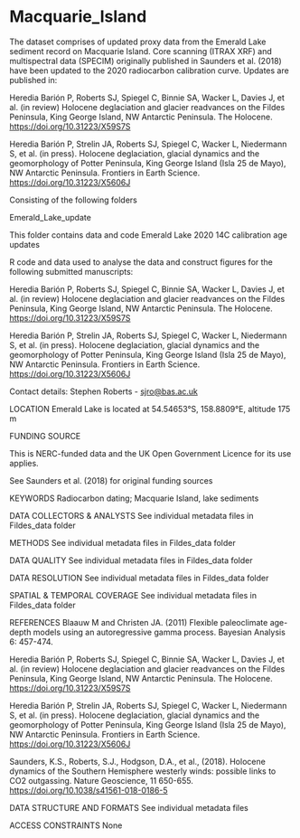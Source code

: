 # Macquarie_Island

The dataset comprises of updated proxy data from the Emerald Lake sediment record on Macquarie Island. Core scanning (ITRAX XRF) and multispectral data (SPECIM) originally published in Saunders et al. (2018) have been updated to the 2020 radiocarbon calibration curve. Updates are published in:

Heredia Barión P, Roberts SJ, Spiegel C, Binnie SA, Wacker L, Davies J, et al. (in review) Holocene deglaciation and glacier readvances on the Fildes Peninsula, King George Island, NW Antarctic Peninsula. The Holocene. https://doi.org/10.31223/X59S7S 

Heredia Barión P, Strelin JA, Roberts SJ, Spiegel C, Wacker L, Niedermann S, et al. (in press). Holocene deglaciation, glacial dynamics and the geomorphology of Potter Peninsula, King George Island (Isla 25 de Mayo), NW Antarctic Peninsula. Frontiers in Earth Science. https://doi.org/10.31223/X5606J 

Consisting of the following folders

Emerald_Lake_update

This folder contains data and code Emerald Lake 2020 14C calibration age updates

R code and data used to analyse the data and construct figures for the following submitted manuscripts: 

Heredia Barión P, Roberts SJ, Spiegel C, Binnie SA, Wacker L, Davies J, et al. (in review) Holocene deglaciation and glacier readvances on the Fildes Peninsula, King George Island, NW Antarctic Peninsula. The Holocene. https://doi.org/10.31223/X59S7S

Heredia Barión P, Strelin JA, Roberts SJ, Spiegel C, Wacker L, Niedermann S, et al. (in press). Holocene deglaciation, glacial dynamics and the geomorphology of Potter Peninsula, King George Island (Isla 25 de Mayo), NW Antarctic Peninsula. Frontiers in Earth Science. https://doi.org/10.31223/X5606J

Contact details: Stephen Roberts - sjro@bas.ac.uk

LOCATION
Emerald Lake is located at 54.54653°S, 158.8809°E, altitude 175 m

FUNDING SOURCE

This is NERC-funded data and the UK Open Government Licence for its use applies.

See Saunders et al. (2018) for original funding sources

KEYWORDS
Radiocarbon dating; Macquarie Island, lake sediments

DATA COLLECTORS & ANALYSTS
See individual metadata files in Fildes_data folder

METHODS
See individual metadata files in Fildes_data folder

DATA QUALITY
See individual metadata files in Fildes_data folder

DATA RESOLUTION
See individual metadata files in Fildes_data folder

SPATIAL & TEMPORAL COVERAGE
See individual metadata files in Fildes_data folder

REFERENCES
Blaauw M and Christen JA. (2011) Flexible paleoclimate age-depth models using an autoregressive gamma process. Bayesian Analysis 6: 457-474.

Heredia Barión P, Roberts SJ, Spiegel C, Binnie SA, Wacker L, Davies J, et al. (in review) Holocene deglaciation and glacier readvances on the Fildes Peninsula, King George Island, NW Antarctic Peninsula. The Holocene. https://doi.org/10.31223/X59S7S 

Heredia Barión P, Strelin JA, Roberts SJ, Spiegel C, Wacker L, Niedermann S, et al. (in press). Holocene deglaciation, glacial dynamics and the geomorphology of Potter Peninsula, King George Island (Isla 25 de Mayo), NW Antarctic Peninsula. Frontiers in Earth Science. https://doi.org/10.31223/X5606J 

Saunders, K.S., Roberts, S.J., Hodgson, D.A., et al., (2018). Holocene dynamics of the Southern Hemisphere westerly winds: possible links to CO2 outgassing. Nature Geoscience, 11 650-655. https://doi.org/10.1038/s41561-018-0186-5 

DATA STRUCTURE AND FORMATS
See individual metadata files

ACCESS CONSTRAINTS
None